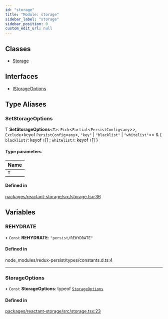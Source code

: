 ```yaml
---
id: "storage"
title: "Module: storage"
sidebar_label: "storage"
sidebar_position: 0
custom_edit_url: null
---
```


## Classes

- [Storage](../classes/storage.Storage.md)

## Interfaces

- [IStorageOptions](../interfaces/storage.IStorageOptions.md)

## Type Aliases

### SetStorageOptions

Ƭ **SetStorageOptions**<`T`\>: `Pick`<`Partial`<`PersistConfig`<`any`\>\>, `Exclude`<keyof `PersistConfig`<`any`\>, ``"key"`` \| ``"blacklist"`` \| ``"whitelist"``\>\> & { `blacklist?`: keyof `T`[] ; `whitelist?`: keyof `T`[]  }

#### Type parameters

| Name |
| :------ |
| `T` |

#### Defined in

[packages/reactant-storage/src/storage.tsx:36](https://github.com/unadlib/reactant/blob/8297bb80/packages/reactant-storage/src/storage.tsx#L36)

## Variables

### REHYDRATE

• `Const` **REHYDRATE**: ``"persist/REHYDRATE"``

#### Defined in

node_modules/redux-persist/types/constants.d.ts:4

___

### StorageOptions

• `Const` **StorageOptions**: typeof [`StorageOptions`](storage.md#storageoptions)

#### Defined in

[packages/reactant-storage/src/storage.tsx:23](https://github.com/unadlib/reactant/blob/8297bb80/packages/reactant-storage/src/storage.tsx#L23)
